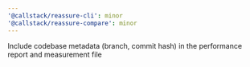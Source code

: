 ```yaml
---
'@callstack/reassure-cli': minor
'@callstack/reassure-compare': minor
---
```


Include codebase metadata (branch, commit hash) in the performance report and measurement file
